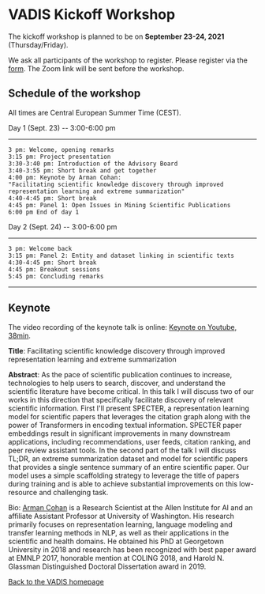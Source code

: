 # VADIS Kickoff Workshop

The kickoff workshop is planned to be on **September 23-24, 2021** (Thursday/Friday). 

We ask all participants of the workshop to register.
Please register via the [form](https://forms.gle/6CTYWu8P1PZ4zaJW6). 
The Zoom link will be sent before the workshop.

## Schedule of the workshop
All times are Central European Summer Time (CEST).

Day 1 (Sept. 23) -- 3:00-6:00 pm
* * * * *
	3 pm: Welcome, opening remarks
	3:15 pm: Project presentation
	3:30-3:40 pm: Introduction of the Advisory Board
	3:40-3:55 pm: Short break and get together
	4:00 pm: Keynote by Arman Cohan: 
	"Facilitating scientific knowledge discovery through improved
	representation learning and extreme summarization"
	4:40-4:45 pm: Short break
	4:45 pm: Panel 1: Open Issues in Mining Scientific Publications
	6:00 pm End of day 1

Day 2 (Sept. 24) -- 3:00-6:00 pm
* * * * *
	3 pm: Welcome back
	3:15 pm: Panel 2: Entity and dataset linking in scientific texts
	4:30-4:45 pm: Short break
	4:45 pm: Breakout sessions
	5:45 pm: Concluding remarks


<hr />


## Keynote

The video recording of the keynote talk is online: [Keynote on Youtube, 38min](https://www.youtube.com/watch?v=NWTpOFXryW8).  

**Title**: Facilitating scientific knowledge discovery through improved representation learning and extreme summarization

**Abstract**: As the pace of scientific publication continues to increase, technologies to help users to search, discover, and understand the scientific literature have become critical. In this talk I will discuss two of our works in this direction that specifically facilitate discovery of relevant scientific information. First I'll present SPECTER, a representation learning model for scientific papers that leverages the citation graph along with the power of Transformers in encoding textual information. SPECTER paper embeddings result in significant improvements in many downstream applications, including recommendations, user feeds, citation ranking, and peer review assistant tools. In the second part of the talk I will discuss TL;DR, an extreme summarization dataset and model for scientific papers that provides a single sentence summary of an entire scientific paper. Our model uses a simple scaffolding strategy to leverage the title of papers during training and is able to achieve substantial improvements on this low-resource and challenging task.

Bio: [Arman Cohan](https://armancohan.com/) is a Research Scientist at the Allen Institute for AI and an affiliate Assistant Professor at University of Washington. His research primarily focuses on representation learning, language modeling and transfer learning methods in NLP, as well as their applications in the scientific and health domains. He obtained his PhD at Georgetown University in 2018 and research has been recognized with best paper award at EMNLP 2017, honorable mention at COLING 2018, and Harold N. Glassman Distinguished Doctoral Dissertation award in 2019.


[Back to the VADIS homepage](README.md)